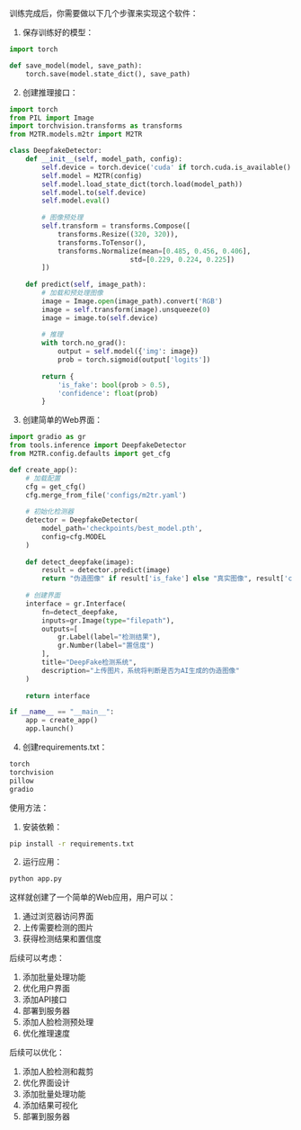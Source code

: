 训练完成后，你需要做以下几个步骤来实现这个软件：

1. 保存训练好的模型：
```python:c:\Users\86151\Desktop\M2TR\m2tr\tools\save_model.py
import torch

def save_model(model, save_path):
    torch.save(model.state_dict(), save_path)
```

2. 创建推理接口：
```python:c:\Users\86151\Desktop\M2TR\m2tr\tools\inference.py
import torch
from PIL import Image
import torchvision.transforms as transforms
from M2TR.models.m2tr import M2TR

class DeepfakeDetector:
    def __init__(self, model_path, config):
        self.device = torch.device('cuda' if torch.cuda.is_available() else 'cpu')
        self.model = M2TR(config)
        self.model.load_state_dict(torch.load(model_path))
        self.model.to(self.device)
        self.model.eval()
        
        # 图像预处理
        self.transform = transforms.Compose([
            transforms.Resize((320, 320)),
            transforms.ToTensor(),
            transforms.Normalize(mean=[0.485, 0.456, 0.406], 
                              std=[0.229, 0.224, 0.225])
        ])
    
    def predict(self, image_path):
        # 加载和预处理图像
        image = Image.open(image_path).convert('RGB')
        image = self.transform(image).unsqueeze(0)
        image = image.to(self.device)
        
        # 推理
        with torch.no_grad():
            output = self.model({'img': image})
            prob = torch.sigmoid(output['logits'])
            
        return {
            'is_fake': bool(prob > 0.5),
            'confidence': float(prob)
        }
```

3. 创建简单的Web界面：
```python:c:\Users\86151\Desktop\M2TR\m2tr\app.py
import gradio as gr
from tools.inference import DeepfakeDetector
from M2TR.config.defaults import get_cfg

def create_app():
    # 加载配置
    cfg = get_cfg()
    cfg.merge_from_file('configs/m2tr.yaml')
    
    # 初始化检测器
    detector = DeepfakeDetector(
        model_path='checkpoints/best_model.pth',
        config=cfg.MODEL
    )
    
    def detect_deepfake(image):
        result = detector.predict(image)
        return "伪造图像" if result['is_fake'] else "真实图像", result['confidence']
    
    # 创建界面
    interface = gr.Interface(
        fn=detect_deepfake,
        inputs=gr.Image(type="filepath"),
        outputs=[
            gr.Label(label="检测结果"),
            gr.Number(label="置信度")
        ],
        title="DeepFake检测系统",
        description="上传图片，系统将判断是否为AI生成的伪造图像"
    )
    
    return interface

if __name__ == "__main__":
    app = create_app()
    app.launch()
```

4. 创建requirements.txt：
```plaintext:c:\Users\86151\Desktop\M2TR\m2tr\requirements.txt
torch
torchvision
pillow
gradio
```

使用方法：
1. 安装依赖：
```bash
pip install -r requirements.txt
```

2. 运行应用：
```bash
python app.py
```

这样就创建了一个简单的Web应用，用户可以：
1. 通过浏览器访问界面
2. 上传需要检测的图片
3. 获得检测结果和置信度

后续可以考虑：
1. 添加批量处理功能
2. 优化用户界面
3. 添加API接口
4. 部署到服务器
5. 添加人脸检测预处理
6. 优化推理速度

后续可以优化：

1. 添加人脸检测和裁剪
2. 优化界面设计
3. 添加批量处理功能
4. 添加结果可视化
5. 部署到服务器